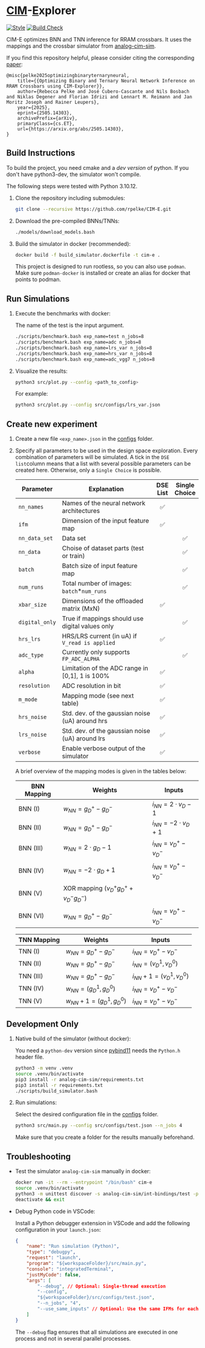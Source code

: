 # <u>CIM</u>-<u>E</u>xplorer
[![Style](https://github.com/rpelke/CIM-E/actions/workflows/style.yml/badge.svg)](https://github.com/rpelke/CIM-E/actions/workflows/style.yml)
[![Build Check](https://github.com/rpelke/CIM-E/actions/workflows/build.yml/badge.svg)](https://github.com/rpelke/CIM-E/actions/workflows/build.yml)

CIM-E optimizes BNN and TNN inference for RRAM crossbars.
It uses the mappings and the crossbar simulator from [analog-cim-sim](https://github.com/rpelke/analog-cim-sim).

If you find this repository helpful, please consider citing the corresponding [paper](https://arxiv.org/abs/2505.14303):
```
@misc{pelke2025optimizingbinaryternaryneural,
    title={{Optimizing Binary and Ternary Neural Network Inference on RRAM Crossbars using CIM-Explorer}}, 
    author={Rebecca Pelke and José Cubero-Cascante and Nils Bosbach and Niklas Degener and Florian Idrizi and Lennart M. Reimann and Jan Moritz Joseph and Rainer Leupers},
    year={2025},
    eprint={2505.14303},
    archivePrefix={arXiv},
    primaryClass={cs.ET},
    url={https://arxiv.org/abs/2505.14303}, 
}
```


## Build Instructions
To build the project, you need cmake and a *dev version* of python.
If you don't have python3-dev, the simulator won't compile.

The following steps were tested with Python 3.10.12. 

1. Clone the repository including submodules:

    ```bash
    git clone --recursive https://github.com/rpelke/CIM-E.git
    ```

1. Download the pre-compiled BNNs/TNNs:

    ```bash
    ./models/download_models.bash
    ```

1. Build the simulator in docker (recommended):

    ```bash
    docker build -f build_simulator.dockerfile -t cim-e .
    ```
    This project is designed to run rootless, so you can also use `podman`.
    Make sure `podman-docker` is installed or create an alias for docker that points to podman.


## Run Simulations

1. Execute the benchmarks with docker:

    The name of the test is the input argument.
    ```bash
    ./scripts/benchmark.bash exp_name=test n_jobs=8
    ./scripts/benchmark.bash exp_name=adc n_jobs=8
    ./scripts/benchmark.bash exp_name=lrs_var n_jobs=8
    ./scripts/benchmark.bash exp_name=hrs_var n_jobs=8
    ./scripts/benchmark.bash exp_name=adc_vgg7 n_jobs=8
    ```

1. Visualize the results:

    ```bash
    python3 src/plot.py --config <path_to_config>
    ```

    For example:
    ```bash
    python3 src/plot.py --config src/configs/lrs_var.json
    ```


## Create new experiment

1. Create a new file `<exp_name>.json` in the [configs](src/configs) folder.

2. Specify all parameters to be used in the design space exploration. Every combination of parameters will be simulated. A tick in the `DSE list`column means that a list with several possible parameters can be created here. Otherwise, only a `Single Choice` is possible.

    | Parameter      | Explanation                            | DSE<br>List | Single<br>Choice |
    |----------------|----------------------------------------|:------:|:-----:|
    | `nn_names`     | Names of the neural network architectures       |✅ |    |
    | `ifm`          | Dimension of the input feature map              | ✅ |    | 
    | `nn_data_set`  | Data set                                        |    | ✅ |
    | `nn_data`      | Choise of dataset parts (test or train)         |    | ✅ |
    | `batch`        | Batch size of input feature map                 |    | ✅ |
    | `num_runs`     | Total number of images: `batch`*`num_runs`      |    | ✅ |
    | `xbar_size`    | Dimensions of the offloaded matrix (MxN)        | ✅ |    |
    | `digital_only` | True if mappings should use digital values only |    | ✅ |
    | `hrs_lrs`      | HRS/LRS current (in uA) if `V_read is applied`  | ✅ |    | 
    | `adc_type`     | Currently only supports `FP_ADC_ALPHA`          |    | ✅ |
    | `alpha`        | Limitation of the ADC range in [0,1], 1 is 100% | ✅ |    | 
    | `resolution`   | ADC resolution in bit                           | ✅ |    |
    | `m_mode`       | Mapping mode (see next table)                   | ✅ |    | 
    | `hrs_noise`    | Std. dev. of the gaussian noise (uA) around hrs | ✅ |    | 
    | `lrs_noise`    | Std. dev. of the gaussian noise (uA) around lrs | ✅ |    | 
    | `verbose`      | Enable verbose output of the simulator          | ✅ |    | 
    
    A brief overview of the mapping modes is given in the tables below:

    | BNN Mapping     | Weights                      | Inputs                           |
    |-----------------|------------------------------|----------------------------------|
    | BNN (I)         | $w_{NN} = g_D^+ - g_D^-$     | $i_{NN} = 2 \cdot v_D - 1$       |
    | BNN (II)        | $w_{NN} = g_D^+ - g_D^-$     | $i_{NN} = -2 \cdot v_D + 1$      |
    | BNN (III)       | $w_{NN} = 2 \cdot g_D - 1$   | $i_{NN} = v_D^+ - v_D^-$         |
    | BNN (IV)        | $w_{NN} = -2 \cdot g_D + 1$  | $i_{NN} = v_D^+ - v_D^-$         |
    | BNN (V)         | XOR mapping ($v_D^+g_D^+ + v_D^-g_D^-$)                         |
    | BNN (VI)        | $w_{NN} = g_D^+ - g_D^-$     | $i_{NN} = v_D^+ - v_D^-$         |

    | TNN Mapping | Weights                          | Inputs                           |
    |-------------|----------------------------------|----------------------------------|
    | TNN (I)     | $w_{NN} = g_D^+ - g_D^-$         | $i_{NN} = v_D^+ - v_D^-$         |
    | TNN (II)    | $w_{NN} = g_D^+ - g_D^-$         | $i_{NN} = (v_D^1, v_D^0)$        |
    | TNN (III)   | $w_{NN} = g_D^+ - g_D^-$         | $i_{NN} + 1 = (v_D^1, v_D^0)$    |
    | TNN (IV)    | $w_{NN} = (g_D^1, g_D^0)$        | $i_{NN} = v_D^+ - v_D^-$         |
    | TNN (V)     | $w_{NN} + 1 = (g_D^1, g_D^0)$    | $i_{NN} = v_D^+ - v_D^-$         |


## Development Only
1. Native build of the simulator (without docker):

    You need a `python-dev` version since [pybind11](analog-cim-sim/cpp/CMakeLists.txt) needs the `Python.h` header file.

    ```bash
    python3 -m venv .venv
    source .venv/bin/activate
    pip3 install -r analog-cim-sim/requirements.txt
    pip3 install -r requirements.txt
    ./scripts/build_simulator.bash
    ```

1. Run simulations:

    Select the desired configuration file in the [configs](src/configs) folder.
    ```bash
    python3 src/main.py --config src/configs/test.json --n_jobs 4
    ```
    Make sure that you create a folder for the results manually beforehand.

## Troubleshooting
- Test the simulator `analog-cim-sim` manually in docker:

    ```bash
    docker run -it --rm --entrypoint "/bin/bash" cim-e
    source .venv/bin/activate
    python3 -m unittest discover -s analog-cim-sim/int-bindings/test -p '*_test.py'
    deactivate && exit
    ```

- Debug Python code in VSCode:

    Install a Python debugger extension in VSCode and add the following configuration in your `launch.json`:
    ```json
    {
        "name": "Run simulation (Python)",
        "type": "debugpy",
        "request": "launch",
        "program": "${workspaceFolder}/src/main.py",
        "console": "integratedTerminal",
        "justMyCode": false,
        "args": [
            "--debug", // Optional: Single-thread execution
            "--config",
            "${workspaceFolder}/src/configs/test.json",
            "--n_jobs", "4",
            "--use_same_inputs" // Optional: Use the same IFMs for each run
        ]
    }
    ```
    The `--debug` flag ensures that all simulations are executed in one process and not in several parallel processes.